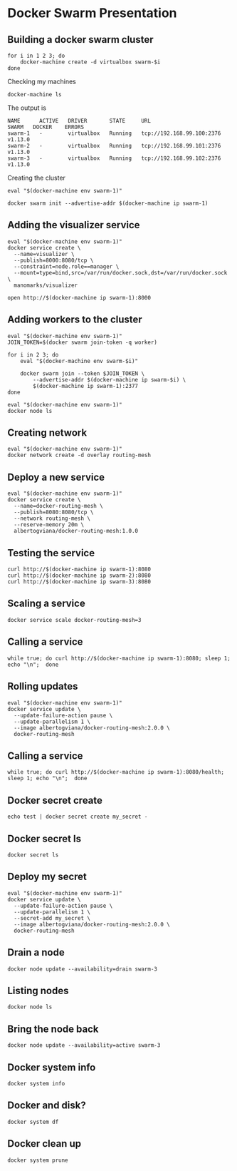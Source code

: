 # Docker Swarm Presentation


## Building a docker swarm cluster
```
for i in 1 2 3; do
    docker-machine create -d virtualbox swarm-$i
done
```

Checking my machines
```
docker-machine ls
```

The output is
```
NAME      ACTIVE   DRIVER       STATE     URL                         SWARM   DOCKER    ERRORS
swarm-1   -        virtualbox   Running   tcp://192.168.99.100:2376           v1.13.0
swarm-2   -        virtualbox   Running   tcp://192.168.99.101:2376           v1.13.0
swarm-3   -        virtualbox   Running   tcp://192.168.99.102:2376           v1.13.0
```

Creating the cluster
```
eval "$(docker-machine env swarm-1)"

docker swarm init --advertise-addr $(docker-machine ip swarm-1)
```

## Adding the visualizer service
```
eval "$(docker-machine env swarm-1)"
docker service create \
  --name=visualizer \
  --publish=8000:8080/tcp \
  --constraint=node.role==manager \
  --mount=type=bind,src=/var/run/docker.sock,dst=/var/run/docker.sock \
  manomarks/visualizer

open http://$(docker-machine ip swarm-1):8000
```

## Adding workers to the cluster
```
eval "$(docker-machine env swarm-1)"
JOIN_TOKEN=$(docker swarm join-token -q worker)

for i in 2 3; do
    eval "$(docker-machine env swarm-$i)"

    docker swarm join --token $JOIN_TOKEN \
        --advertise-addr $(docker-machine ip swarm-$i) \
        $(docker-machine ip swarm-1):2377
done
```

```
eval "$(docker-machine env swarm-1)"
docker node ls
```

## Creating network
```
eval "$(docker-machine env swarm-1)"
docker network create -d overlay routing-mesh
```

## Deploy a new service
```
eval "$(docker-machine env swarm-1)"
docker service create \
  --name=docker-routing-mesh \
  --publish=8080:8080/tcp \
  --network routing-mesh \
  --reserve-memory 20m \
  albertogviana/docker-routing-mesh:1.0.0
```

## Testing the service
```
curl http://$(docker-machine ip swarm-1):8080
curl http://$(docker-machine ip swarm-2):8080
curl http://$(docker-machine ip swarm-3):8080
```

## Scaling a service
```
docker service scale docker-routing-mesh=3
```

## Calling a service
```
while true; do curl http://$(docker-machine ip swarm-1):8080; sleep 1; echo "\n";  done
```

## Rolling updates
```
eval "$(docker-machine env swarm-1)"
docker service update \
  --update-failure-action pause \
  --update-parallelism 1 \
  --image albertogviana/docker-routing-mesh:2.0.0 \
  docker-routing-mesh
```

## Calling a service
```
while true; do curl http://$(docker-machine ip swarm-1):8080/health; sleep 1; echo "\n";  done
```

## Docker secret create
```
echo test | docker secret create my_secret -
```

## Docker secret ls
```
docker secret ls
```

## Deploy my secret
```
eval "$(docker-machine env swarm-1)"
docker service update \
  --update-failure-action pause \
  --update-parallelism 1 \
  --secret-add my_secret \
  --image albertogviana/docker-routing-mesh:2.0.0 \
  docker-routing-mesh
```

## Drain a node
```
docker node update --availability=drain swarm-3
```

## Listing nodes
```
docker node ls
```

## Bring the node back
```
docker node update --availability=active swarm-3
```

## Docker system info
```
docker system info
```

## Docker and disk?
```
docker system df
```

## Docker clean up
```
docker system prune
```
